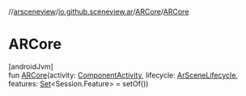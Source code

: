 //[arsceneview](../../../index.md)/[io.github.sceneview.ar](../index.md)/[ARCore](index.md)/[ARCore](-a-r-core.md)

# ARCore

[androidJvm]\
fun [ARCore](-a-r-core.md)(activity: [ComponentActivity](https://developer.android.com/reference/kotlin/androidx/activity/ComponentActivity.html), lifecycle: [ArSceneLifecycle](../-ar-scene-lifecycle/index.md), features: [Set](https://kotlinlang.org/api/latest/jvm/stdlib/kotlin.collections/-set/index.html)&lt;Session.Feature&gt; = setOf())
